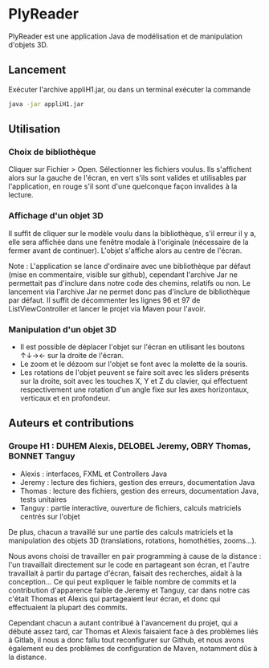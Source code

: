 # PlyReader

PlyReader est une application Java de modélisation et de manipulation d'objets 3D.

## Lancement

Exécuter l'archive appliH1.jar, ou dans un terminal exécuter la commande

```bash
java -jar appliH1.jar
```

## Utilisation

### Choix de bibliothèque
Cliquer sur Fichier > Open. Sélectionner les fichiers voulus. Ils s'affichent alors sur la gauche de l'écran, en vert s'ils sont valides et utilisables par l'application, en rouge s'il sont d'une quelconque façon invalides à la lecture.

### Affichage d'un objet 3D
Il suffit de cliquer sur le modèle voulu dans la bibliothèque, s'il erreur il y a, elle sera affichée dans une fenêtre modale à l'originale (nécessaire de la fermer avant de continuer).
L'objet s'affiche alors au centre de l'écran.

Note : L'application se lance d'ordinaire avec une bibliothèque par défaut (mise en commentaire, visible sur github), cependant l'archive Jar ne permettait pas d'inclure dans notre code des chemins, relatifs ou non. Le lancement via l'archive Jar ne permet donc pas d'inclure de bibliothèque par défaut. Il suffit de décommenter les lignes 96 et 97 de ListViewController et lancer le projet via Maven pour l'avoir.

### Manipulation d'un objet 3D
- Il est possible de déplacer l'objet sur l'écran en utilisant les boutons ↑↓→← sur la droite de l'écran.
- Le zoom et le dézoom sur l'objet se font avec la molette de la souris.
- Les rotations de l'objet peuvent se faire soit avec les sliders présents sur la droite, soit avec les touches X, Y et Z du clavier, qui effectuent respectivement une rotation d'un angle fixe sur les axes horizontaux, verticaux et en profondeur.

## Auteurs et contributions
### Groupe H1 : DUHEM Alexis, DELOBEL Jeremy, OBRY Thomas, BONNET Tanguy
- Alexis : interfaces, FXML et Controllers Java
- Jeremy : lecture des fichiers, gestion des erreurs, documentation Java
- Thomas : lecture des fichiers, gestion des erreurs, documentation Java, tests unitaires
- Tanguy : partie interactive, ouverture de fichiers, calculs matriciels centrés sur l'objet

De plus, chacun a travaillé sur une partie des calculs matriciels et la manipulation des objets 3D (translations, rotations, homothéties, zooms...).

Nous avons choisi de travailler en pair programming à cause de la distance : l'un travaillait directement sur le code en partageant son écran, et l'autre travaillait à partir du partage d'écran, faisait des recherches, aidait à la conception... Ce qui peut expliquer le faible nombre de commits et la contribution d'apparence faible de Jeremy et Tanguy, car dans notre cas c'était Thomas et Alexis qui partageaient leur écran, et donc qui effectuaient la plupart des commits.

Cependant chacun a autant contribué à l'avancement du projet, qui a débuté assez tard, car Thomas et Alexis faisaient face à des problèmes liés à Gitlab, il nous a donc fallu tout reconfigurer sur Github, et nous avons également eu des problèmes de configuration de Maven, notamment dûs à la distance.
